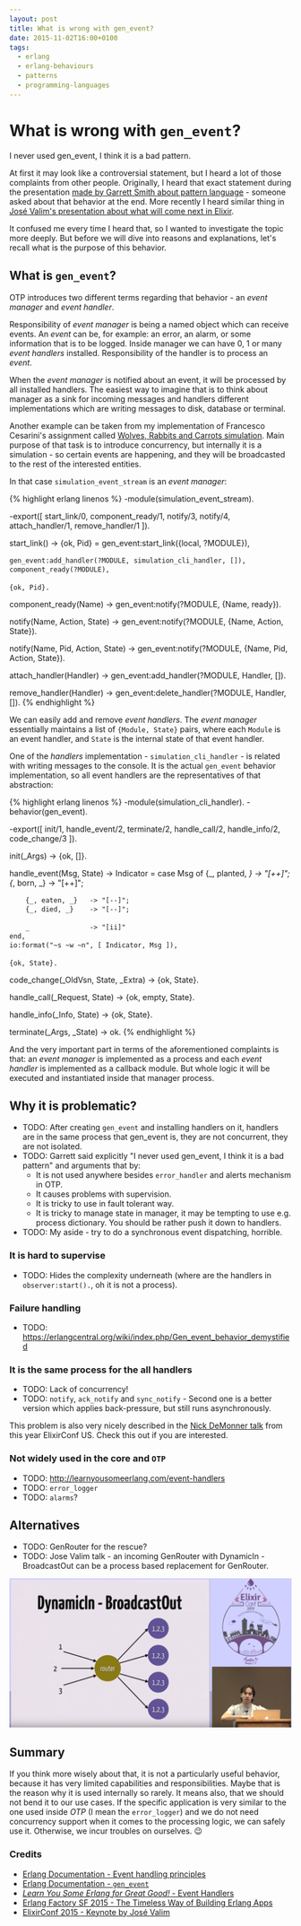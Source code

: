 ```yaml
---
layout: post
title: What is wrong with gen_event?
date: 2015-11-02T16:00+0100
tags:
  - erlang
  - erlang-behaviours
  - patterns
  - programming-languages
---
```


# What is wrong with `gen_event`?

<quote class="citation">I never used gen_event, I think it is a bad pattern.</quote>

At first it may look like a controversial statement, but I heard a lot of those complaints from other people. Originally, I heard that exact statement during the presentation [made by Garrett Smith about pattern language](https://www.youtube.com/watch?v=UUvU8cjCIcs) - someone asked about that behavior at the end. More recently I heard similar thing in [José Valim's presentation about what will come next in Elixir](https://www.youtube.com/watch?v=9RB1JCKe3GY).

It confused me every time I heard that, so I wanted to investigate the topic more deeply. But before we will dive into reasons and explanations, let's recall what is the purpose of this behavior.

## What is `gen_event`?

OTP introduces two different terms regarding that behavior - an *event manager* and *event handler*.

Responsibility of *event manager* is being a named object which can receive events. An *event* can be, for example: an error, an alarm, or some information that is to be logged. Inside manager we can have 0, 1 or many *event handlers* installed. Responsibility of the handler is to process an *event*.

When the *event manager* is notified about an event, it will be processed by all installed handlers. The easiest way to imagine that is to think about manager as a sink for incoming messages and handlers different implementations which are writing messages to disk, database or terminal.

Another example can be taken from my implementation of Francesco Cesarini's assignment called [Wolves, Rabbits and Carrots simulation](https://github.com/afronski/wolves-and-rabbits-world-simulation). Main purpose of that task is to introduce concurrency, but internally it is a simulation - so certain events are happening, and they will be broadcasted to the rest of the interested entities.

In that case `simulation_event_stream` is an *event manager*:

{% highlight erlang linenos %}
-module(simulation_event_stream).

-export([ start_link/0,
          component_ready/1,
          notify/3, notify/4,
          attach_handler/1,
          remove_handler/1 ]).

start_link() ->
    {ok, Pid} = gen_event:start_link({local, ?MODULE}),

    gen_event:add_handler(?MODULE, simulation_cli_handler, []),
    component_ready(?MODULE),

    {ok, Pid}.

component_ready(Name) ->
    gen_event:notify(?MODULE, {Name, ready}).

notify(Name, Action, State) ->
    gen_event:notify(?MODULE, {Name, Action, State}).

notify(Name, Pid, Action, State) ->
    gen_event:notify(?MODULE, {Name, Pid, Action, State}).

attach_handler(Handler) ->
    gen_event:add_handler(?MODULE, Handler, []).

remove_handler(Handler) ->
    gen_event:delete_handler(?MODULE, Handler, []).
{% endhighlight %}

We can easily add and remove *event handlers*. The *event manager* essentially maintains a list of `{Module, State}` pairs, where each `Module` is an event handler, and `State` is the internal state of that event handler.

One of the *handlers* implementation - `simulation_cli_handler` - is related with writing messages to the console. It is the actual `gen_event` behavior implementation, so all event handlers are the representatives of that abstraction:

{% highlight erlang linenos %}
-module(simulation_cli_handler).
-behavior(gen_event).

-export([ init/1, handle_event/2,
          terminate/2, handle_call/2, handle_info/2, code_change/3 ]).

init(_Args) ->
    {ok, []}.

handle_event(Msg, State) ->
    Indicator = case Msg of
        {_, planted, _} -> "[++]";
        {_, born, _}    -> "[++]";

        {_, eaten, _}   -> "[--]";
        {_, died, _}    -> "[--]";

        _               -> "[ii]"
    end,
    io:format("~s ~w ~n", [ Indicator, Msg ]),

    {ok, State}.

code_change(_OldVsn, State, _Extra) ->
    {ok, State}.

handle_call(_Request, State) ->
    {ok, empty, State}.

handle_info(_Info, State) ->
    {ok, State}.

terminate(_Args, _State) ->
    ok.
{% endhighlight %}

And the very important part in terms of the aforementioned complaints is that: an *event manager* is implemented as a process and each *event handler* is implemented as a callback module. But whole logic it will be executed and instantiated inside that manager process.

## Why it is problematic?

- TODO: After creating `gen_event` and installing handlers on it, handlers are in the same process that gen_event is, they are not concurrent, they are not isolated.
- TODO: Garrett said explicitly "I never used gen_event, I think it is a bad pattern" and arguments that by:
  - It is not used anywhere besides `error_handler` and alerts mechanism in OTP.
  - It causes problems with supervision.
  - It is tricky to use in fault tolerant way.
  - It is tricky to manage state in manager, it may be tempting to use e.g. process dictionary. You should be rather push it down to handlers.
- TODO: My aside - try to do a synchronous event dispatching, horrible.

### It is hard to supervise

- TODO: Hides the complexity underneath (where are the handlers in `observer:start().`, oh it is not a process).

### Failure handling

- TODO: https://erlangcentral.org/wiki/index.php/Gen_event_behavior_demystified

### It is the same process for the all handlers

- TODO: Lack of concurrency!
- TODO: `notify`, `ack_notify` and `sync_notify` - Second one is a better version which applies back-pressure, but still runs asynchronously.

This problem is also very nicely described in the [Nick DeMonner talk](https://www.youtube.com/watch?v=yBReonQlfL4) from this year ElixirConf US. Check this out if you are interested.

### Not widely used in the core and `OTP`

- TODO: http://learnyousomeerlang.com/event-handlers
- TODO: `error_logger`
- TODO: `alarms`?

## Alternatives

- TODO: GenRouter for the rescue?
- TODO: Jose Valim talk - an incoming GenRouter with DynamicIn - BroadcastOut can be a process based replacement for GenRouter.

![GenRouter example from José Valim's presentation.](/assets/GenRouterExample.png)

## Summary

If you think more wisely about that, it is not a particularly useful behavior, because it has very limited capabilities and responsibilities. Maybe that is the reason why it is used internally so rarely. It means also, that we should not bend it to our use cases. If the specific application is very similar to the one used inside *OTP* (I mean the `error_logger`) and we do not need concurrency support when it comes to the processing logic, we can safely use it. Otherwise, we incur troubles on ourselves. :wink:

### Credits

- [Erlang Documentation - Event handling principles](http://www.erlang.org/doc/design_principles/events.html)
- [Erlang Documentation - `gen_event`](http://www.erlang.org/doc/man/gen_event.html)
- [*Learn You Some Erlang for Great Good!* - Event Handlers](http://learnyousomeerlang.com/event-handlers)
- [Erlang Factory SF 2015 - The Timeless Way of Building Erlang Apps](https://www.youtube.com/watch?v=UUvU8cjCIcs)
- [ElixirConf 2015 - Keynote by José Valim](https://www.youtube.com/watch?v=9RB1JCKe3GY)
